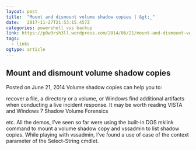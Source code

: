 ```yaml
---
layout: post 
title:  "Mount and dismount volume shadow copies | &gt;_" 
date:   2017-11-27T21:53:15.457Z 
categories: powershell vss backup
link: https://p0w3rsh3ll.wordpress.com/2014/06/21/mount-and-dismount-volume-shadow-copies/ 
tags:
  - links
ogtype: article 
---
```


## Mount and dismount volume shadow copies

Posted on June 21, 2014
Volume shadow copies can help you to:

recover a file, a directory or a volume, or Windows
find additional artifacts when conducting a live incident response.
It may be worth reading VISTA and Windows 7 Shadow Volume Forensics

etc.
All the demos, I’ve seen so far were using the built-in DOS mklink command to mount a volume shadow copy and vssadmin to list shadow copies. While playing with vssadmin, I’ve found a use of case of the context parameter of the Select-String cmdlet.